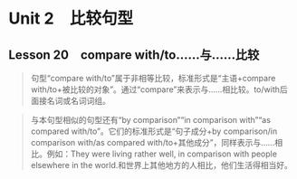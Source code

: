 ﻿ # Unit 2　比较句型
 ## Lesson 20　compare with/to……与……比较
 
> 句型“compare with/to”属于非相等比较，标准形式是“主语+compare with/to+被比较的对象”。通过“compare”来表示与……相比较。to/with后面接名词或名词词组。

> 与本句型相似的句型还有“by comparison”“in comparison with”“as compared with/to”。它们的标准形式是“句子成分+by comparison/in comparison with/as compared with/to+其他成分”，同样表示与……相比。例如：They were living rather well, in comparison with people elsewhere in the world.和世界上其他地方的人相比，他们生活得相当好。


 
